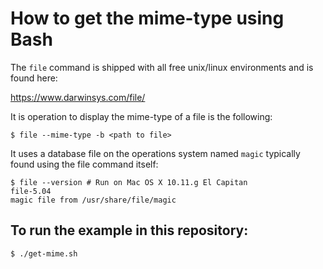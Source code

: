 # How to get the mime-type using Bash 

The `file` command is shipped with all free unix/linux environments and 
is found here:

https://www.darwinsys.com/file/

It is operation to display the mime-type of a file is the following:

````
$ file --mime-type -b <path to file>
````

It uses a database file on the operations system named `magic` typically
found using the file command itself:

````
$ file --version # Run on Mac OS X 10.11.g El Capitan
file-5.04
magic file from /usr/share/file/magic
````

## To run the example in this repository:

````
$ ./get-mime.sh
````
